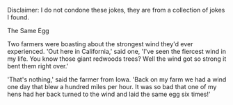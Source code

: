 Disclaimer: I do not condone these jokes, they are from a collection of jokes I found.

The Same Egg

Two farmers were boasting about the strongest wind they'd ever experienced. 'Out here in California,' said one, 'I've seen the fiercest wind in my life. You know those giant redwoods trees? Well the wind got so strong it bent them right over.'

'That's nothing,' said the farmer from Iowa. 'Back on my farm we had a wind one day that blew a hundred miles per hour. It was so bad that one of my hens had her back turned to the wind and laid the same egg six times!'

